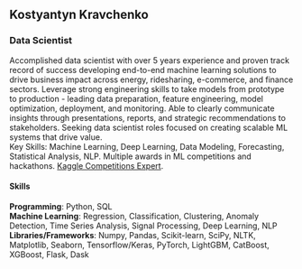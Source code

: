 ## Kostyantyn Kravchenko
### Data Scientist
Accomplished data scientist with over 5 years experience and proven track record of success developing end-to-end machine learning solutions to drive business impact across energy, ridesharing, e-commerce, and finance sectors. Leverage strong engineering skills to take models from prototype to production - leading data preparation, feature engineering, model optimization, deployment, and monitoring. Able to clearly communicate insights through presentations, reports, and strategic recommendations to stakeholders. Seeking data scientist roles focused on creating scalable ML systems that drive value.<br>
Key Skills: Machine Learning, Deep Learning, Data Modeling, Forecasting, Statistical Analysis, NLP. Multiple awards in ML competitions and hackathons.
[Kaggle Competitions Expert](https://www.kaggle.com/kcostya). 

#### Skills
**Programming**: Python, SQL <br>
**Machine Learning**: Regression, Classification, Clustering, Anomaly Detection, Time Series Analysis, Signal Processing, Deep Learning, NLP <br>
**Libraries/Frameworks**: Numpy, Pandas, Scikit-learn, SciPy, NLTK, Matplotlib, Seaborn, Tensorflow/Keras, PyTorch, LightGBM, CatBoost, XGBoost, Flask, Dask

<!--
**kcostya/kcostya** is a ✨ _special_ ✨ repository because its `README.md` (this file) appears on your GitHub profile.

Here are some ideas to get you started:

- 🔭 I’m currently working on ...
- 🌱 I’m currently learning ...
- 👯 I’m looking to collaborate on ...
- 🤔 I’m looking for help with ...
- 💬 Ask me about ...
- 📫 How to reach me: ...
- 😄 Pronouns: ...
- ⚡ Fun fact: ...
-->

